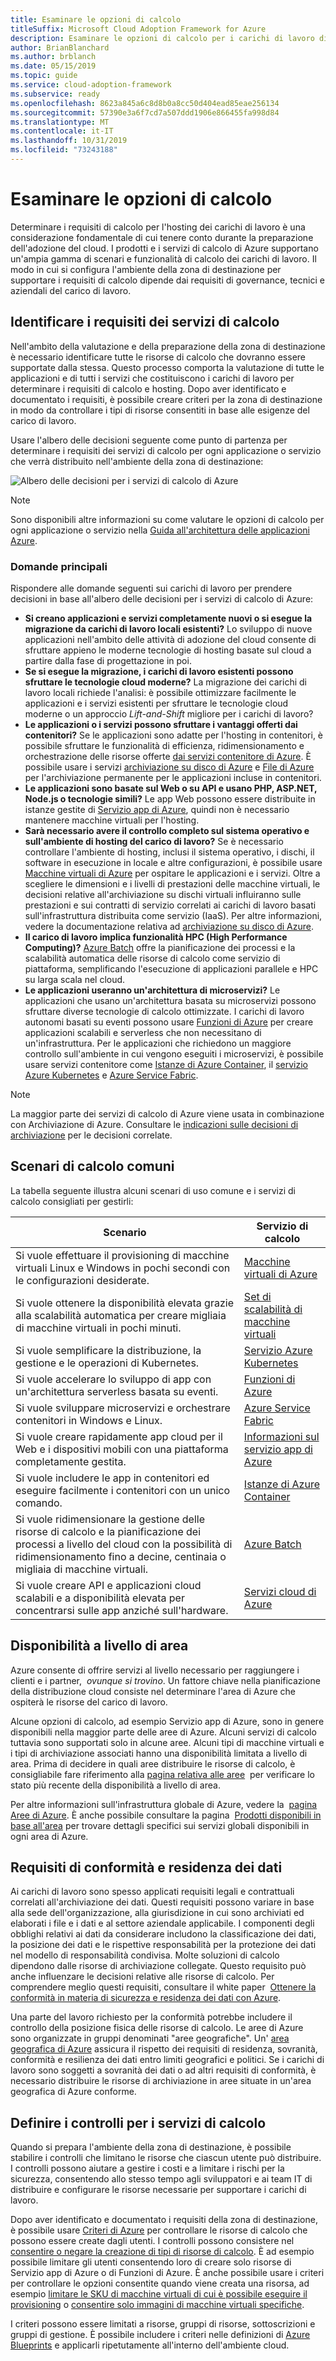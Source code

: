 ```yaml
---
title: Esaminare le opzioni di calcolo
titleSuffix: Microsoft Cloud Adoption Framework for Azure
description: Esaminare le opzioni di calcolo per i carichi di lavoro di Azure.
author: BrianBlanchard
ms.author: brblanch
ms.date: 05/15/2019
ms.topic: guide
ms.service: cloud-adoption-framework
ms.subservice: ready
ms.openlocfilehash: 8623a845a6c8d8b0a8cc50d404ead85eae256134
ms.sourcegitcommit: 57390e3a6f7cd7a507ddd1906e866455fa998d84
ms.translationtype: MT
ms.contentlocale: it-IT
ms.lasthandoff: 10/31/2019
ms.locfileid: "73243188"
---
```

# <a name="review-your-compute-options"></a>Esaminare le opzioni di calcolo

Determinare i requisiti di calcolo per l'hosting dei carichi di lavoro è una considerazione fondamentale di cui tenere conto durante la preparazione dell'adozione del cloud. I prodotti e i servizi di calcolo di Azure supportano un'ampia gamma di scenari e funzionalità di calcolo dei carichi di lavoro. Il modo in cui si configura l'ambiente della zona di destinazione per supportare i requisiti di calcolo dipende dai requisiti di governance, tecnici e aziendali del carico di lavoro.

## <a name="identify-compute-services-requirements"></a>Identificare i requisiti dei servizi di calcolo

Nell'ambito della valutazione e della preparazione della zona di destinazione è necessario identificare tutte le risorse di calcolo che dovranno essere supportate dalla stessa. Questo processo comporta la valutazione di tutte le applicazioni e di tutti i servizi che costituiscono i carichi di lavoro per determinare i requisiti di calcolo e hosting. Dopo aver identificato e documentato i requisiti, è possibile creare criteri per la zona di destinazione in modo da controllare i tipi di risorse consentiti in base alle esigenze del carico di lavoro.

Usare l'albero delle decisioni seguente come punto di partenza per determinare i requisiti dei servizi di calcolo per ogni applicazione o servizio che verrà distribuito nell'ambiente della zona di destinazione:

![Albero delle decisioni per i servizi di calcolo di Azure](../../_images/ready/compute-decision-tree.png)

> [!NOTE]
> Sono disponibili altre informazioni su come valutare le opzioni di calcolo per ogni applicazione o servizio nella [Guida all'architettura delle applicazioni Azure](https://docs.microsoft.com/azure/architecture/guide/technology-choices/compute-overview).

### <a name="key-questions"></a>Domande principali

Rispondere alle domande seguenti sui carichi di lavoro per prendere decisioni in base all'albero delle decisioni per i servizi di calcolo di Azure:

- **Si creano applicazioni e servizi completamente nuovi o si esegue la migrazione da carichi di lavoro locali esistenti?** Lo sviluppo di nuove applicazioni nell'ambito delle attività di adozione del cloud consente di sfruttare appieno le moderne tecnologie di hosting basate sul cloud a partire dalla fase di progettazione in poi.
- **Se si esegue la migrazione, i carichi di lavoro esistenti possono sfruttare le tecnologie cloud moderne?** La migrazione dei carichi di lavoro locali richiede l'analisi: è possibile ottimizzare facilmente le applicazioni e i servizi esistenti per sfruttare le tecnologie cloud moderne o un approccio *Lift-and-Shift* migliore per i carichi di lavoro?
- **Le applicazioni o i servizi possono sfruttare i vantaggi offerti dai contenitori?** Se le applicazioni sono adatte per l'hosting in contenitori, è possibile sfruttare le funzionalità di efficienza, ridimensionamento e orchestrazione delle risorse offerte [dai servizi contenitore di Azure](https://azure.microsoft.com/product-categories/containers). È possibile usare i servizi [archiviazione su disco di Azure](https://docs.microsoft.com/azure/virtual-machines/windows/managed-disks-overview) e [File di Azure](https://docs.microsoft.com/azure/storage/files/storage-files-introduction) per l'archiviazione permanente per le applicazioni incluse in contenitori.
- **Le applicazioni sono basate sul Web o su API e usano PHP, ASP.NET, Node.js o tecnologie simili?** Le app Web possono essere distribuite in istanze gestite di [Servizio app di Azure](https://docs.microsoft.com/azure/app-service/overview), quindi non è necessario mantenere macchine virtuali per l'hosting.
- **Sarà necessario avere il controllo completo sul sistema operativo e sull'ambiente di hosting del carico di lavoro?** Se è necessario controllare l'ambiente di hosting, inclusi il sistema operativo, i dischi, il software in esecuzione in locale e altre configurazioni, è possibile usare [Macchine virtuali di Azure](https://azure.microsoft.com/services/virtual-machines) per ospitare le applicazioni e i servizi. Oltre a scegliere le dimensioni e i livelli di prestazioni delle macchine virtuali, le decisioni relative all'archiviazione su dischi virtuali influiranno sulle prestazioni e sui contratti di servizio correlati ai carichi di lavoro basati sull'infrastruttura distribuita come servizio (IaaS). Per altre informazioni, vedere la documentazione relativa ad [archiviazione su disco di Azure](https://docs.microsoft.com/azure/virtual-machines/windows/managed-disks-overview).
- **Il carico di lavoro implica funzionalità HPC (High Performance Computing)?** [Azure Batch](https://docs.microsoft.com/azure/batch/batch-technical-overview) offre la pianificazione dei processi e la scalabilità automatica delle risorse di calcolo come servizio di piattaforma, semplificando l'esecuzione di applicazioni parallele e HPC su larga scala nel cloud.
- **Le applicazioni useranno un'architettura di microservizi?** Le applicazioni che usano un'architettura basata su microservizi possono sfruttare diverse tecnologie di calcolo ottimizzate. I carichi di lavoro autonomi basati su eventi possono usare [Funzioni di Azure](https://docs.microsoft.com/azure/azure-functions/functions-overview) per creare applicazioni scalabili e serverless che non necessitano di un'infrastruttura. Per le applicazioni che richiedono un maggiore controllo sull'ambiente in cui vengono eseguiti i microservizi, è possibile usare servizi contenitore come [Istanze di Azure Container](https://docs.microsoft.com/azure/container-instances/container-instances-overview), il [servizio Azure Kubernetes](https://docs.microsoft.com/azure/aks/intro-kubernetes) e [Azure Service Fabric](https://docs.microsoft.com/azure/service-fabric/service-fabric-overview).

> [!NOTE]
> La maggior parte dei servizi di calcolo di Azure viene usata in combinazione con Archiviazione di Azure. Consultare le [indicazioni sulle decisioni di archiviazione](./storage-options.md) per le decisioni correlate.

## <a name="common-compute-scenarios"></a>Scenari di calcolo comuni

La tabella seguente illustra alcuni scenari di uso comune e i servizi di calcolo consigliati per gestirli:

| **Scenario** | **Servizio di calcolo** |
| --- | --- |
| Si vuole effettuare il provisioning di macchine virtuali Linux e Windows in pochi secondi con le configurazioni desiderate. | [Macchine virtuali di Azure](https://azure.microsoft.com/services/virtual-machines) |
| Si vuole ottenere la disponibilità elevata grazie alla scalabilità automatica per creare migliaia di macchine virtuali in pochi minuti. | [Set di scalabilità di macchine virtuali](https://azure.microsoft.com/services/virtual-machine-scale-sets) |
| Si vuole semplificare la distribuzione, la gestione e le operazioni di Kubernetes. | [Servizio Azure Kubernetes](https://azure.microsoft.com/services/kubernetes-service) |
| Si vuole accelerare lo sviluppo di app con un'architettura serverless basata su eventi. | [Funzioni di Azure](https://azure.microsoft.com/services/functions) |
| Si vuole sviluppare microservizi e orchestrare contenitori in Windows e Linux. | [Azure Service Fabric](https://azure.microsoft.com/services/service-fabric) |
| Si vuole creare rapidamente app cloud per il Web e i dispositivi mobili con una piattaforma completamente gestita. | [Informazioni sul servizio app di Azure](https://azure.microsoft.com/services/app-service) |
| Si vuole includere le app in contenitori ed eseguire facilmente i contenitori con un unico comando. | [Istanze di Azure Container](https://azure.microsoft.com/services/container-instances) |
| Si vuole ridimensionare la gestione delle risorse di calcolo e la pianificazione dei processi a livello del cloud con la possibilità di ridimensionamento fino a decine, centinaia o migliaia di macchine virtuali. | [Azure Batch](https://azure.microsoft.com/services/batch) |
| Si vuole creare API e applicazioni cloud scalabili e a disponibilità elevata per concentrarsi sulle app anziché sull'hardware. | [Servizi cloud di Azure](https://azure.microsoft.com/services/cloud-services) |

## <a name="regional-availability"></a>Disponibilità a livello di area

Azure consente di offrire servizi al livello necessario per raggiungere i clienti e i partner,  _ovunque si trovino_. Un fattore chiave nella pianificazione della distribuzione cloud consiste nel determinare l'area di Azure che ospiterà le risorse del carico di lavoro.

Alcune opzioni di calcolo, ad esempio Servizio app di Azure, sono in genere disponibili nella maggior parte delle aree di Azure. Alcuni servizi di calcolo tuttavia sono supportati solo in alcune aree. Alcuni tipi di macchine virtuali e i tipi di archiviazione associati hanno una disponibilità limitata a livello di area. Prima di decidere in quali aree distribuire le risorse di calcolo, è consigliabile fare riferimento alla [pagina relativa alle aree](https://azure.microsoft.com/global-infrastructure/services/?regions=all&products=azure-vmware-cloudsimple,cloud-services,batch,container-instances,app-service,service-fabric,functions,kubernetes-service,virtual-machine-scale-sets,virtual-machines)  per verificare lo stato più recente della disponibilità a livello di area.

Per altre informazioni sull'infrastruttura globale di Azure, vedere la  [pagina Aree di Azure](https://azure.microsoft.com/global-infrastructure/regions). È anche possibile consultare la pagina  [Prodotti disponibili in base all'area](https://azure.microsoft.com/global-infrastructure/services/?regions=all&products=all) per trovare dettagli specifici sui servizi globali disponibili in ogni area di Azure.

## <a name="data-residency-and-compliance-requirements"></a>Requisiti di conformità e residenza dei dati

Ai carichi di lavoro sono spesso applicati requisiti legali e contrattuali correlati all'archiviazione dei dati. Questi requisiti possono variare in base alla sede dell'organizzazione, alla giurisdizione in cui sono archiviati ed elaborati i file e i dati e al settore aziendale applicabile. I componenti degli obblighi relativi ai dati da considerare includono la classificazione dei dati, la posizione dei dati e le rispettive responsabilità per la protezione dei dati nel modello di responsabilità condivisa. Molte soluzioni di calcolo dipendono dalle risorse di archiviazione collegate. Questo requisito può anche influenzare le decisioni relative alle risorse di calcolo. Per comprendere meglio questi requisiti, consultare il white paper  [Ottenere la conformità in materia di sicurezza e residenza dei dati con Azure](https://azure.microsoft.com/resources/achieving-compliant-data-residency-and-security-with-azure).

Una parte del lavoro richiesto per la conformità potrebbe includere il controllo della posizione fisica delle risorse di calcolo. Le aree di Azure sono organizzate in gruppi denominati "aree geografiche". Un' [area geografica di Azure](https://azure.microsoft.com/global-infrastructure/geographies) assicura il rispetto dei requisiti di residenza, sovranità, conformità e resilienza dei dati entro limiti geografici e politici. Se i carichi di lavoro sono soggetti a sovranità dei dati o ad altri requisiti di conformità, è necessario distribuire le risorse di archiviazione in aree situate in un'area geografica di Azure conforme.

## <a name="establish-controls-for-compute-services"></a>Definire i controlli per i servizi di calcolo

Quando si prepara l'ambiente della zona di destinazione, è possibile stabilire i controlli che limitano le risorse che ciascun utente può distribuire. I controlli possono aiutare a gestire i costi e a limitare i rischi per la sicurezza, consentendo allo stesso tempo agli sviluppatori e ai team IT di distribuire e configurare le risorse necessarie per supportare i carichi di lavoro.

Dopo aver identificato e documentato i requisiti della zona di destinazione, è possibile usare [Criteri di Azure](https://docs.microsoft.com/azure/governance/policy/overview) per controllare le risorse di calcolo che possono essere create dagli utenti. I controlli possono consistere nel [consentire o negare la creazione di tipi di risorse di calcolo](https://docs.microsoft.com/azure/governance/policy/samples/allowed-resource-types). È ad esempio possibile limitare gli utenti consentendo loro di creare solo risorse di Servizio app di Azure o di Funzioni di Azure. È anche possibile usare i criteri per controllare le opzioni consentite quando viene creata una risorsa, ad esempio [limitare le SKU di macchine virtuali di cui è possibile eseguire il provisioning](https://docs.microsoft.com/azure/governance/policy/samples/allowed-skus-storage) o [consentire solo immagini di macchine virtuali specifiche](https://docs.microsoft.com/azure/governance/policy/samples/allowed-custom-images).

I criteri possono essere limitati a risorse, gruppi di risorse, sottoscrizioni e gruppi di gestione. È possibile includere i criteri nelle definizioni di [Azure Blueprints](https://docs.microsoft.com/azure/governance/blueprints/overview) e applicarli ripetutamente all'interno dell'ambiente cloud.
